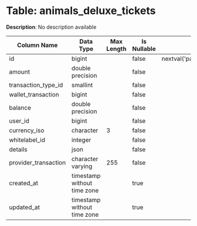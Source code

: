 # Table: animals_deluxe_tickets

**Description**: No description available

| Column Name | Data Type | Max Length | Is Nullable | Default | Primary Key | Foreign Key |
|-------------|-----------|------------|-------------|---------|-------------|-------------|
| id | bigint |  | false | nextval('pam.animals_deluxe_tickets_id_seq'::regclass) | animals_deluxe_tickets | animals_deluxe_tickets |
| amount | double precision |  | false |  |  |  |
| transaction_type_id | smallint |  | false |  | animals_deluxe_tickets | transaction_types |
| wallet_transaction | bigint |  | false |  |  |  |
| balance | double precision |  | false |  |  |  |
| user_id | bigint |  | false |  | animals_deluxe_tickets | users |
| currency_iso | character | 3 | false |  | animals_deluxe_tickets | currencies |
| whitelabel_id | integer |  | false |  | animals_deluxe_tickets | whitelabels |
| details | json |  | false |  |  |  |
| provider_transaction | character varying | 255 | false |  |  |  |
| created_at | timestamp without time zone |  | true |  |  |  |
| updated_at | timestamp without time zone |  | true |  |  |  |
